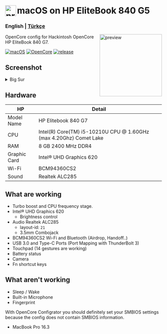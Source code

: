 <!-- omit in toc -->
# <img align="left" src="https://github.com/yusfklncc/HP-EliteBook-840-G5-Hackintosh/blob/main/Apple.png" width="35px" alt="preview"> macOS on HP EliteBook 840 G5

<h3> 
    English |
    <a href="https://github.com/relaxewdy/HP-EliteBook-840-G7-Hackintosh/blob/main/README-tr.md">Türkçe</a>
</h3>

<img align="right" src="https://i.loli.net/2021/02/17/KqIEFsp6SjneLTY.png" width="200px" alt="preview">

OpenCore config for Hackintosh OpenCore HP EliteBook 840 G7.

[![macOS](https://img.shields.io/badge/macOS-11.2-orange)](https://www.apple.com/tr/macos/big-sur/)
[![OpenCore](https://img.shields.io/badge/OpenCore-0.6.6-9cf)](https://github.com/acidanthera/OpenCorePkg)
[![release](https://img.shields.io/badge/download-lastest%20version-blue.svg)](https://github.com/relaxewdy/HP-EliteBook-840-G7-Hackintosh/releases)

## Screenshot
<details>
<summary>Big Sur</summary>

![](https://i.loli.net/2021/02/17/5AmDMFQ4qE9TtrV.png)

</details>

<!-- omit in toc -->
## Hardware

| **HP** | Detail                                                  |
| ------------------- | ------------------------------------------- |
| Model Name      | HP Elitebook 840 G7      |
| CPU              | Intel(R) Core(TM) i5-10210U CPU @ 1.60GHz (max 4.20Ghz) Comet Lake             |
| RAM           | 8 GB 2400 MHz DDR4    |
| Graphic Card | Intel® UHD Graphics 620                     |
| Wi-Fi             | BCM94360CS2 |
| Sound       | Realtek ALC285                       |

## What are working

- Turbo boost and CPU frequency stage.
- Intel® UHD Graphics 620
  - Brightness control
- Audio Realtek ALC285 
  - layout-id: `21`
  - 3.5mm Combojack
- BCM94360CS2 Wi-Fi and Bluetooth (Airdrop, Handoff..)
- USB 3.0 and Type-C Ports (Port Mapping with ThunderBolt 3)
- Touchpad (14 gestures are working)
- Battery status
- Camera
- Fn shortcut keys

## What aren't working

- Sleep / Wake
- Built-in Microphone
- Fingerprint
 
With OpenCore Configrator you should definitely set your SMBIOS settings because the config does not contain SMBIOS information.
  - MacBook Pro 16.3
